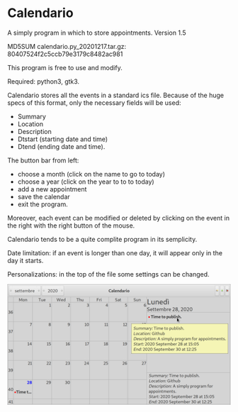 # Calendario
A simply program in which to store appointments.
Version 1.5

MD5SUM calendario.py_20201217.tar.gz: 80407524f2c5ccb79e3179c8482ac981

This program is free to use and modify.

Required: python3, gtk3.

Calendario stores all the events in a standard ics file.
Because of the huge specs of this format, only the necessary fields will be used:
- Summary
- Location
- Description
- Dtstart (starting date and time)
- Dtend (ending date and time).

The button bar from left:
- choose a month (click on the name to go to today)
- choose a year (click on the year to to to today)
- add a new appointment
- save the calendar
- exit the program.

Moreover, each event can be modified or deleted by clicking on the event in the right with the right button of the mouse.

Calendario tends to be a quite complite program in its semplicity.

Date limitation: if an event is longer than one day, it will appear only in the day it starts.

Personalizations: in the top of the file some settings can be changed.

![My image](https://github.com/frank038/Calendario/blob/master/image.png)
